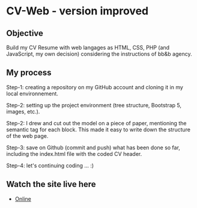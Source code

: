 # CV-Web - version improved


## Objective
Build my CV Resume with web langages as HTML, CSS, PHP (and JavaScript, my own decision)  considering the instructions of bb&b agency.

## My process

Step-1: creating a repository on my GitHub account and cloning it in my local environnement. 

Step-2: setting up the project environment (tree structure, Bootstrap 5, images, etc.). 

Step-2: I drew and cut out the model on a piece of paper, mentioning the semantic tag for each block. This made it easy to write down the structure of the web page.

Step-3: save on Github (commit and push) what has been done so far, including the index.html file with the coded CV header. 

Step-4: let's continuing coding ... :)

## Watch the site live here

- [Online](https://sandrinependa.github.io/Bis-CV-Web/) 


